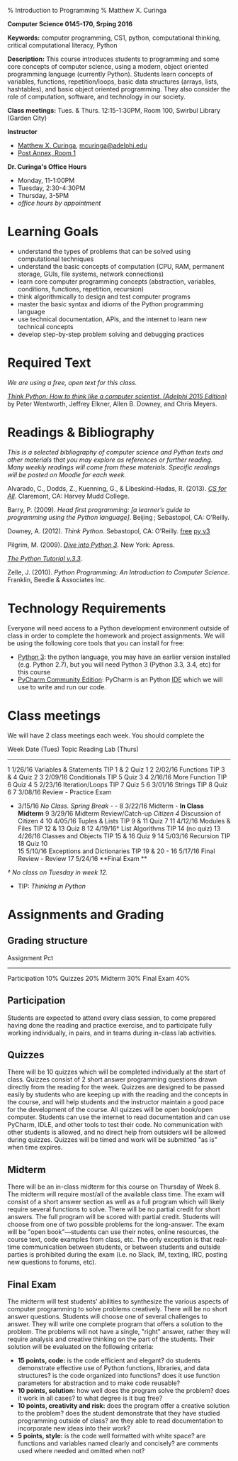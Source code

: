 % Introduction to Programming
% Matthew X. Curinga

<!--
This syllabus was created for
the Educational Technology Program
at Adelphi University:
http://education.adelphi.edu
copyright 2012 Matthew X. Curinga
http://matt.curinga.com
This work is licensed under the Creative Commons Attribution-ShareAlike 3.0 Unported License.
To view a copy of this license, visit http://creativecommons.org/licenses/by-sa/3.0/ or send
a letter to Creative Commons, 444 Castro Street, Suite 900, Mountain View, California, 94041, USA.
We ask, but do not require, that attribution includes a link to our websites (above).
version: 2.1
Based on work available here: https://github.com/mcuringa/adelphi-ed-tech-courses
-->



**Computer Science 0145-170, Srping 2016**

**Keywords:**  computer programming, CS1, python, computational thinking, critical computational literacy, Python

**Description:** This course introduces students to programming and 
some core concepts of computer science, using a modern, object oriented
programming language (currently Python). Students learn concepts of 
variables, functions, repetition/loops, basic data structures 
(arrays, lists, hashtables), and basic object oriented programming. They also consider the role of computation, software, and technology in our society.

**Class meetings:** Tues. & Thurs. 12:15-1:30PM, Room 100, Swirbul Library (Garden City)

**Instructor**

* [Matthew X. Curinga](http://matt.curinga.com), <mcuringa@adelphi.edu>
* [Post Annex, Room 1](http://goo.gl/maps/XReYB "Where is Post Annex? click the link to see it on a map")

**Dr. Curinga's Office Hours**

* Monday, 11-1:00PM
* Tuesday, 2:30-4:30PM
* Thursday, 3-5PM
* _office hours by appointment_

Learning Goals
===========================

* understand the types of problems that can be solved using computational techniques
* understand the basic concepts of computation (CPU, RAM, permanent storage, GUIs, file systems, network connections) 
* learn core computer programming concepts (abstraction, variables, conditions, functions, repetition, recursion) 
* think algorithmically to design and test computer programs 
* master the basic syntax and idioms of the Python programming language 
* use technical documentation, APIs, and the internet to learn new technical concepts 
* develop step-by-step problem solving and debugging practices


Required Text
==========================================================================================
_We are using a free, open text for this class._

[_Think Python: How to think like a computer scientist. (Adelphi 2015 Edition)_](http://openbookproject.net/thinkcs/python/english3e/) by Peter Wentworth, Jeffrey Elkner, Allen B. Downey, and Chris Meyers.

Readings & Bibliography
==========================================================================================

_This is a selected bibliography of computer science and Python texts and other materials
that you may explore as references or further reading. Many weekly readings will come
from these materials. Specific readings will be posted on Moodle for each week._
 
Alvarado, C., Dodds, Z., Kuenning, G., & Libeskind-Hadas, R. (2013). [_CS for All_](http://www.cs.hmc.edu/csforall/).
Claremont, CA: Harvey Mudd College.

Barry, P. (2009). _Head first programming: [a learner’s guide to
programming using the Python language]_. Beijing ; Sebastopol,
CA: O’Reilly.

Downey, A. (2012). _Think Python_. Sebastopol, CA: O’Reilly. 
[free](http://www.greenteapress.com/thinkpython/html/index.html)
[py v3](http://faculty.stedwards.edu/mikek/python/thinkpython.pdf)

Pilgrim, M. (2009). [_Dive into Python 3_](http://www.diveinto.org/python3/index.html). New York: Apress.

[_The Python Tutorial v.3.3_](http://docs.python.org/3/tutorial/).

Zelle, J. (2010). _Python Programming: An Introduction to Computer
Science_. Franklin, Beedle & Associates Inc.

Technology Requirements
==========================================================================================

Everyone will need access to a Python development environment outside of class in order to complete
the homework and project assignments. We will be using the following core tools that you can install for free:

- [Python 3](https://www.python.org/downloads/): the python language, you may have an earlier version installed (e.g. Python 2.7), but you will need Python 3 (Python 3.3, 3.4, etc) for this course
- [PyCharm Community Edition](https://www.jetbrains.com/pycharm/download/): PyCharm is an Python <abbr title="Integrated Development Environment">IDE</abbr> which we will use to write and run our code.

Class meetings
==========================================================================================

We will have 2 class meetings each week. You should complete the 

Week    Date (Tues)  Topic                             Reading      Lab (Thurs)
----    -----------  --------------------------------  -----------  -----------
   1    1/26/16      Variables & Statements            TIP 1 & 2    Quiz 1
   2    2/02/16      Functions                         TIP 3 & 4    Quiz 2
   3    2/09/16      Conditionals                      TIP 5        Quiz 3
   4    2/16/16      More Function                     TIP 6        Quiz 4
   5    2/23/16      Iteration/Loops                   TIP 7        Quiz 5
   6    3/01/16      Strings                           TIP 8        Quiz 6
   7    3/08/16      Review                            -            Practice Exam
   -    3/15/16      _No Class. Spring Break_          -            -
   8    3/22/16      Midterm                           -            **In Class Midterm**
   9    3/29/16      Midterm Review/Catch-up           _Citizen 4_  Discussion of Citizen 4
  10    4/05/16      Tuples & Lists                    TIP 9 & 11   Quiz 7
  11    4/12/16      Modules & Files                   TIP 12 & 13  Quiz 8
  12    4/19/16†     List Algorithms                   TIP 14       (no quiz)
  13    4/26/16      Classes and Objects               TIP 15 & 16  Quiz 9
  14    5/03/16      Recursion                         TIP 18       Quiz 10      
  15    5/10/16      Exceptions and Dictionaries       TIP 19 & 20  -
  16    5/17/16      Final Review                      -            Review
  17    5/24/16      **Final Exam **

_† No class on Tuesday in week 12._

* TIP: _Thinking in Python_


Assignments and Grading
==========================================================================================

Grading structure
------------------

Assignment              Pct
-------------------     -------
Participation           10%
Quizzes                 20%
Midterm                 30%
Final Exam              40%

Participation
-------------
Students are expected to attend every class session, to come prepared having
done the reading and practice exercise, and to participate fully working
individually, in pairs, and in teams during in-class lab activities.

Quizzes 
--------------------------------------------------------
There will be 10 quizzes which will be completed  individually at the start of
class. Quizzes consist of 2 short  answer programming questions drawn directly
from the reading for the  week. Quizzes are designed to be passed easily by
students who are  keeping up with the reading and the concepts in the course,
and will  help students and the instructor maintain a good pace for the
development of the course. All quizzes will be open book/open computer.
Students can use the internet to read documentation and can use PyCharm, IDLE,
and other tools to test their code. No communication with other students is
allowed, and no direct help from outsiders will be allowed during quizzes.
Quizzes will be timed and work will be submitted "as is" when time expires.

Midterm
--------------------------------------------------------
There will be an in-class midterm for this course on Thursday of Week 8. The midterm
will require most/all of the available class time. The exam will consist of a
short answer section as well as a full program which will likely require
several functions to solve. There will be no partial credit for short answers.
The full program will be scored with partial credit. Students will choose from
one of two possible problems for the long-answer. The exam will be "open
book"—students can use their notes, online resources, the course text, code
examples from class, etc. The only exception is that real-time communication
between students, or between students and outside parties is prohibited during
the exam (i.e. no Slack, IM, texting, IRC, posting new questions to forums,
etc).

Final Exam
-----------

The midterm will test students' abilities to synthesize the various aspects of
computer programming to solve problems creatively. There will be no short
answer questions. Students will choose one of several challenges to answer.
They will write one complete program that offers a solution to the problem.
The problems will not have a single, "right" answer, rather they will require
analysis and creative thinking on the part of the students. Their solution
will be evaluated on the following criteria:

* **15 points, code:** is the code efficient and elegant? do students demonstrate effective use of Python functions, libraries, and data structures? is the code organized into functions? does it use function parameters for abstraction and to make code reusable?
* **10 points, solution:** how well does the program solve the problem? does it work in all cases? to what degree is it bug free?
* **10 points, creativity and risk:** does the program offer a creative solution to the problem? does the student demonstrate that they have studied programming outside of class? are they able to read documentation to incorporate new ideas into their work?
* **5 points, style:** is the code well formatted with white space? are functions and variables named clearly and concisely? are comments used where needed and omitted when not?


